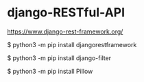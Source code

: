 # django-RESTful-API

https://www.django-rest-framework.org/

$ python3 -m pip install djangorestframework

$ python3 -m pip install django-filter

$ python3 -m pip install Pillow